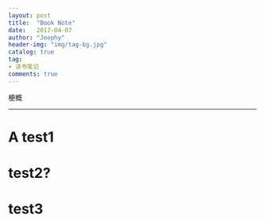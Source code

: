```yaml
---
layout: post
title:  "Book Note"
date:   2017-04-07
author: "Joephy"
header-img: "img/tag-bg.jpg"
catalog: true
tag:
- 读书笔记 
comments: true
---
```

梗概

-----------

# A test1


# test2?


# test3


